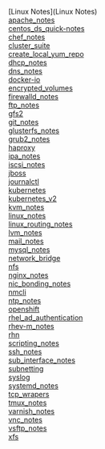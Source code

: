 [Linux Notes](Linux Notes)<br />
[apache_notes](apache_notes.md)<br />
[centos_ds_quick-notes](centos_ds_quick-notes.md)<br />
[chef_notes](chef_notes.md)<br />
[cluster_suite](cluster_suite.md)<br />
[create_local_yum_repo](create_local_yum_repo.md)<br />
[dhcp_notes](dhcp_notes.md)<br />
[dns_notes](dns_notes.md)<br />
[docker-io](docker-io.md)<br />
[encrypted_volumes](encrypted_volumes.md)<br />
[firewalld_notes](firewalld_notes.md)<br />
[ftp_notes](ftp_notes.md)<br />
[gfs2](gfs2.md)<br />
[git_notes](git_notes.md)<br />
[glusterfs_notes](glusterfs_notes.md)<br />
[grub2_notes](grub2_notes.md)<br />
[haproxy](haproxy.md)<br />
[ipa_notes](ipa_notes.md)<br />
[iscsi_notes](iscsi_notes.md)<br />
[jboss](jboss.md)<br />
[journalctl](journalctl.md)<br />
[kubernetes](kubernetes.md)<br />
[kubernetes_v2](kubernetes_v2.md)<br />
[kvm_notes](kvm_notes.md)<br />
[linux_notes](linux_notes.md)<br />
[linux_routing_notes](linux_routing_notes.md)<br />
[lvm_notes](lvm_notes.md)<br />
[mail_notes](mail_notes.md)<br />
[mysql_notes](mysql_notes.md)<br />
[network_bridge](network_bridge.md)<br />
[nfs](nfs.md)<br />
[nginx_notes](nginx_notes.md)<br />
[nic_bonding_notes](nic_bonding_notes.md)<br />
[nmcli](nmcli.md)<br />
[ntp_notes](ntp_notes.md)<br />
[openshift](openshift.md)<br />
[rhel_ad_authentication](rhel_ad_authentication.md)<br />
[rhev-m_notes](rhev-m_notes.md)<br />
[rhn](rhn.md)<br />
[scripting_notes](scripting_notes.md)<br />
[ssh_notes](ssh_notes.md)<br />
[sub_interface_notes](sub_interface_notes.md)<br />
[subnetting](subnetting.md)<br />
[syslog](syslog.md)<br />
[systemd_notes](systemd_notes.md)<br />
[tcp_wrapers](tcp_wrapers.md)<br />
[tmux_notes](tmux_notes.md)<br />
[varnish_notes](varnish_notes.md)<br />
[vnc_notes](vnc_notes.md)<br />
[vsftp_notes](vsftp_notes.md)<br />
[xfs](xfs.md)<br />
